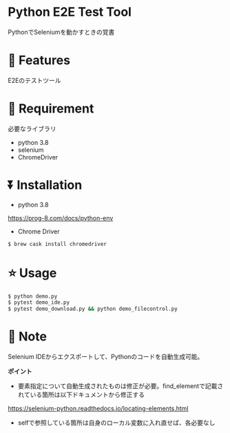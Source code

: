 # Python E2E Test Tool

PythonでSeleniumを動かすときの覚書

# :key: Features

E2Eのテストツール

# :red_circle: Requirement

必要なライブラリ

* python 3.8
* selenium
* ChromeDriver

# :arrow_double_down: Installation

* python 3.8

https://prog-8.com/docs/python-env

 * Chrome Driver

```bash
$ brew cask install chromedriver
```

# :star: Usage

 ```bash
$ python demo.py
$ pytest demo_ide.py 
$ pytest demo_download.py && python demo_filecontrol.py
 ```

# :blue_book: Note

Selenium IDEからエクスポートして、Pythonのコードを自動生成可能。

**ポイント**

- 要素指定について自動生成されたものは修正が必要。find_elementで記載されている箇所は以下ドキュメントから修正する

https://selenium-python.readthedocs.io/locating-elements.html

- selfで参照している箇所は自身のローカル変数に入れ直せば、各必要なし

